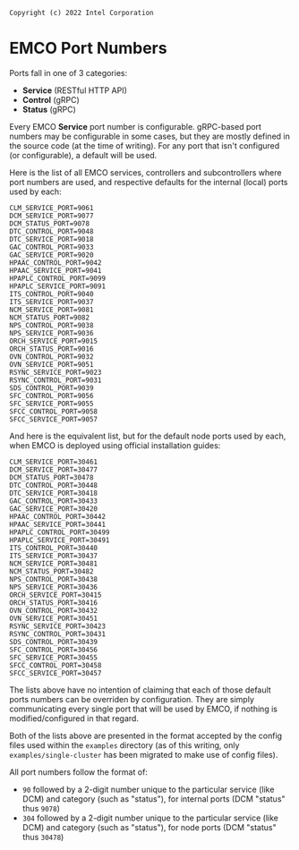```
Copyright (c) 2022 Intel Corporation
```

# EMCO Port Numbers

Ports fall in one of 3 categories:

- **Service** (RESTful HTTP API)
- **Control** (gRPC)
- **Status** (gRPC)

Every EMCO **Service** port number is configurable. gRPC-based port numbers may be configurable in some cases, but they are mostly defined in the source code (at the time of writing).
For any port that isn't configured (or configurable), a default will be used.

Here is the list of all EMCO services, controllers and subcontrollers where port numbers are used, and respective defaults for the internal (local) ports used by each:

    CLM_SERVICE_PORT=9061
    DCM_SERVICE_PORT=9077
    DCM_STATUS_PORT=9078
    DTC_CONTROL_PORT=9048
    DTC_SERVICE_PORT=9018
    GAC_CONTROL_PORT=9033
    GAC_SERVICE_PORT=9020
    HPAAC_CONTROL_PORT=9042
    HPAAC_SERVICE_PORT=9041
    HPAPLC_CONTROL_PORT=9099
    HPAPLC_SERVICE_PORT=9091
    ITS_CONTROL_PORT=9040
    ITS_SERVICE_PORT=9037
    NCM_SERVICE_PORT=9081
    NCM_STATUS_PORT=9082
    NPS_CONTROL_PORT=9038
    NPS_SERVICE_PORT=9036
    ORCH_SERVICE_PORT=9015
    ORCH_STATUS_PORT=9016
    OVN_CONTROL_PORT=9032
    OVN_SERVICE_PORT=9051
    RSYNC_SERVICE_PORT=9023
    RSYNC_CONTROL_PORT=9031
    SDS_CONTROL_PORT=9039
    SFC_CONTROL_PORT=9056
    SFC_SERVICE_PORT=9055
    SFCC_CONTROL_PORT=9058
    SFCC_SERVICE_PORT=9057

And here is the equivalent list, but for the default node ports used by each, when EMCO is deployed using official installation guides:

    CLM_SERVICE_PORT=30461
    DCM_SERVICE_PORT=30477
    DCM_STATUS_PORT=30478
    DTC_CONTROL_PORT=30448
    DTC_SERVICE_PORT=30418
    GAC_CONTROL_PORT=30433
    GAC_SERVICE_PORT=30420
    HPAAC_CONTROL_PORT=30442
    HPAAC_SERVICE_PORT=30441
    HPAPLC_CONTROL_PORT=30499
    HPAPLC_SERVICE_PORT=30491
    ITS_CONTROL_PORT=30440
    ITS_SERVICE_PORT=30437
    NCM_SERVICE_PORT=30481
    NCM_STATUS_PORT=30482
    NPS_CONTROL_PORT=30438
    NPS_SERVICE_PORT=30436
    ORCH_SERVICE_PORT=30415
    ORCH_STATUS_PORT=30416
    OVN_CONTROL_PORT=30432
    OVN_SERVICE_PORT=30451
    RSYNC_SERVICE_PORT=30423
    RSYNC_CONTROL_PORT=30431
    SDS_CONTROL_PORT=30439
    SFC_CONTROL_PORT=30456
    SFC_SERVICE_PORT=30455
    SFCC_CONTROL_PORT=30458
    SFCC_SERVICE_PORT=30457


The lists above have no intention of claiming that each of those default ports numbers can be overriden by configuration. They are simply communicating every single port that will be used by EMCO, if nothing is modified/configured in that regard.

Both of the lists above are presented in the format accepted by the config files used within the `examples` directory (as of this writing, only `examples/single-cluster` has been migrated to make use of config files).

All port numbers follow the format of:

- `90` followed by a 2-digit number unique to the particular service (like DCM) and category (such as "status"), for internal ports (DCM "status" thus `9078`)
- `304` followed by a 2-digit number unique to the particular service (like DCM) and category (such as "status"), for node ports (DCM "status" thus `30478`)
